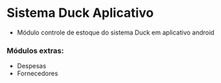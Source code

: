 # Sistema Duck Aplicativo
+ Módulo controle de estoque do sistema Duck em aplicativo android

### Módulos extras:
- Despesas
- Fornecedores
